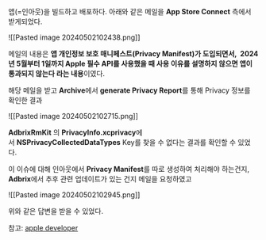 앱(=인아웃)을 빌드하고 배포하다. 아래와 같은 메일을 **App Store Connect** 측에서 받게되었다.

![[Pasted image 20240502102438.png]]

메일의 내용은 **앱 개인정보 보호 매니페스트(Privacy Manifest)가 도입되면서,  2024년 5월부터 1일까지 Apple 필수 API를 사용했을 때 사용 이유를 설명하지 않으면 앱이 통과되지 않는다 라는 내용**이였다.  
  
해당 메일을 받고 **Archive**에서 **generate Privacy Report**를 통해 Privacy 정보를 확인한 결과

![[Pasted image 20240502102715.png]]

**AdbrixRmKit** 의 **PrivacyInfo.xcprivacy**에서 **NSPrivacyCollectedDataTypes** Key를 찾을 수 없다는 결과를 확인할 수 있었다.

이 이슈에 대해 인아웃에서 **Privacy Manifest**를 따로 생성하여 처리해야 하는건지, **Adbrix**에서 추후 관련 업데이트가 있는 건지 메일을 요청하였고

![[Pasted image 20240502102945.png]]

위와 같은 답변을 받을 수 있었다.

참고:
[apple developer](https://developer.apple.com/support/third-party-SDK-requirements/ild)
